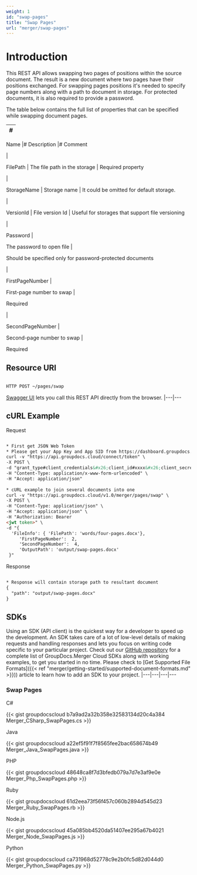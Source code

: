 ```yaml
---
weight: 1
id: "swap-pages"
title: "Swap Pages"
url: "merger/swap-pages"
---
```







# Introduction #

This REST API allows swapping two pages of positions within the source document. The result is a new document where two pages have their positions exchanged.
For swapping pages positions it's needed to specify page numbers along with a path to document in storage. For protected documents, it is also required to provide a password.


The table below contains the full list of properties that can be specified while swapping document pages.

|#
|---
Name
|#
Description
|#
Comment

|

FilePath
|
The file path in the storage
|
Required property

|

StorageName
|
Storage name
|
It could be omitted for default storage.

|

VersionId
|
File version Id
|
Useful for storages that support file versioning

|


Password
|

The password to open file
|

Should be specified only for password-protected documents

|


FirstPageNumber
|

First-page number to swap
|

Required

|


SecondPageNumber
|

Second-page number to swap
|

Required


## Resource URI ##

```html 

HTTP POST ~/pages/swap

 ```

[Swagger UI](https://apireference.groupdocs.cloud/merger/#/Pages/Swap) lets you call this REST API directly from the browser. 
|---|---


## cURL Example ##


 Request
```html 

* First get JSON Web Token
* Please get your App Key and App SID from https://dashboard.groupdocs.cloud/#/apps. Kindly place App Key in "client_secret" and App SID in "client_id" argument.
curl -v "https://api.groupdocs.cloud/connect/token" \
-X POST \
-d "grant_type#client_credentials&#x26;client_id#xxxx&#x26;client_secret#xxxx" \
-H "Content-Type: application/x-www-form-urlencoded" \
-H "Accept: application/json"
 
* cURL example to join several documents into one
curl -v "https://api.groupdocs.cloud/v1.0/merger/pages/swap" \
-X POST \
-H "Content-Type: application/json" \
-H "Accept: application/json" \
-H "Authorization: Bearer 
<jwt token>" \ 
-d "{
  'FileInfo': { 'FilePath': 'words/four-pages.docx'},
     'FirstPageNumber':  2, 
     'SecondPageNumber':  4, 
     'OutputPath': 'output/swap-pages.docx'
 }"
 ```


 Response

```html 

* Response will contain storage path to resultant document
{
  "path": "output/swap-pages.docx"
}
 ```



## SDKs ##

Using an SDK (API client) is the quickest way for a developer to speed up the development. An SDK takes care of a lot of low-level details of making requests and handling responses and lets you focus on writing code specific to your particular project. Check out our [GitHub repository](https://github.com/groupdocs-merger-cloud) for a complete list of GroupDocs.Merger Cloud SDKs along with working examples, to get you started in no time. Please check to [Get Supported File Formats]({{< ref "merger/getting-started/supported-document-formats.md" >}})) article to learn how to add an SDK to your project.
|---|---|---|---

### Swap Pages ###


 C#

{{< gist groupdocscloud b7a9ad2a32b358e32583134d20c4a384 Merger_CSharp_SwapPages.cs >}}




 Java

{{< gist groupdocscloud a22ef5f91f7f8565fee2bac658674b49 Merger_Java_SwapPages.java >}}




 PHP

{{< gist groupdocscloud 48648ca8f7d3bfedb079a7d7e3af9e0e Merger_Php_SwapPages.php >}}




 Ruby

{{< gist groupdocscloud 61d2eea73f56f457c060b2894d545d23 Merger_Ruby_SwapPages.rb >}}




 Node.js

{{< gist groupdocscloud 45a085bb4520da51407ee295a67b4021 Merger_Node_SwapPages.js >}}




 Python

{{< gist groupdocscloud ca731968d52778c9e2b0fc5d82d044d0 Merger_Python_SwapPages.py >}}




